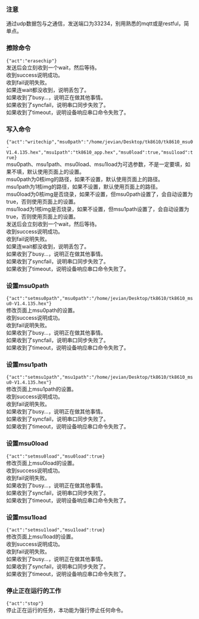 ### 注意
通过udp数据包与之通信，发送端口为33234，别用熟悉的mqtt或是restful，简单点。

### 擦除命令
`{"act":"erasechip"}`  
发送后会立刻收到一个wait，然后等待。  
收到success说明成功。  
收到fail说明失败。  
如果连wait都没收到，说明丢包了。  
如果收到了busy...，说明正在做其他事情。  
如果收到了syncfail，说明串口同步失败了。  
如果收到了timeout，说明设备响应串口命令失败了。  

### 写入命令
`{"act":"writechip","msu0path":"/home/jevian/Desktop/tk8610/tk8610_msu0-V1.4.135.hex","msu1path":"tk8610_app.hex","msu0load":true,"msu1load":true}`  
msu0path、msu1path、msu0load、msu1load为可选参数，不是一定要填，如果不填，默认使用页面上的设置。  
msu0path为0核img的路径，如果不设置，默认使用页面上的路径。  
msu1path为1核img的路径，如果不设置，默认使用页面上的路径。  
msu0load为0核img是否烧录，如果不设置，但msu0path设置了，会自动设置为true，否则使用页面上的设置。  
msu1load为1核img是否烧录，如果不设置，但msu1path设置了，会自动设置为true，否则使用页面上的设置。  
发送后会立刻收到一个wait，然后等待。  
收到success说明成功。  
收到fail说明失败。  
如果连wait都没收到，说明丢包了。  
如果收到了busy...，说明正在做其他事情。  
如果收到了syncfail，说明串口同步失败了。  
如果收到了timeout，说明设备响应串口命令失败了。  

### 设置msu0path
`{"act":"setmsu0path","msu0path":"/home/jevian/Desktop/tk8610/tk8610_msu0-V1.4.135.hex"}`  
修改页面上msu0path的设置。  
收到success说明成功。  
收到fail说明失败。  
如果收到了busy...，说明正在做其他事情。  
如果收到了syncfail，说明串口同步失败了。  
如果收到了timeout，说明设备响应串口命令失败了。  

### 设置msu1path
`{"act":"setmsu1path","msu1path":"/home/jevian/Desktop/tk8610/tk8610_msu0-V1.4.135.hex"}`  
修改页面上msu1path的设置。  
收到success说明成功。  
收到fail说明失败。  
如果收到了busy...，说明正在做其他事情。  
如果收到了syncfail，说明串口同步失败了。  
如果收到了timeout，说明设备响应串口命令失败了。  

### 设置msu0load
`{"act":"setmsu0load","msu0load":true}`  
修改页面上msu0load的设置。  
收到success说明成功。  
收到fail说明失败。  
如果收到了busy...，说明正在做其他事情。  
如果收到了syncfail，说明串口同步失败了。  
如果收到了timeout，说明设备响应串口命令失败了。  

### 设置msu1load
`{"act":"setmsu1load","msu1load":true}`  
修改页面上msu1load的设置。  
收到success说明成功。  
收到fail说明失败。  
如果收到了busy...，说明正在做其他事情。  
如果收到了syncfail，说明串口同步失败了。  
如果收到了timeout，说明设备响应串口命令失败了。  

### 停止正在运行的工作
`{"act":"stop"}`  
停止正在运行的任务，本功能为强行停止任何命令。  
